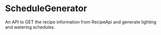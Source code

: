 # ScheduleGenerator
An API to GET the recipe information from RecipeApi and generate lighting and watering schedules.
